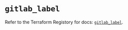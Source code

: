 # `gitlab_label`

Refer to the Terraform Registory for docs: [`gitlab_label`](https://www.terraform.io/docs/providers/gitlab/r/label).
